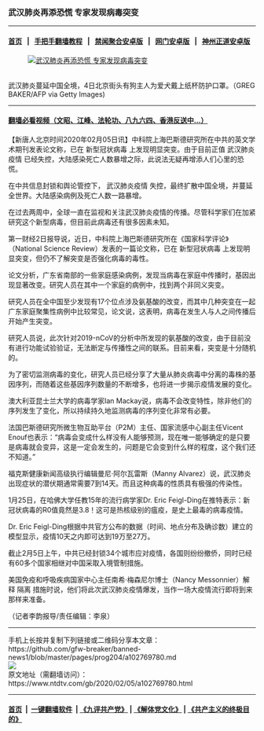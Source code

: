 ### 武汉肺炎再添恐慌 专家发现病毒突变
------------------------

#### [首页](https://github.com/gfw-breaker/banned-news1/blob/master/README.md) &nbsp;&nbsp;|&nbsp;&nbsp; [手把手翻墙教程](https://github.com/gfw-breaker/guides/wiki) &nbsp;&nbsp;|&nbsp;&nbsp; [禁闻聚合安卓版](https://github.com/gfw-breaker/bn-android) &nbsp;&nbsp;|&nbsp;&nbsp; [网门安卓版](https://github.com/oGate2/oGate) &nbsp;&nbsp;|&nbsp;&nbsp; [神州正道安卓版](https://github.com/SzzdOgate/update) 



<div><div class="featured_image">
 <a href="https://i.ntdtv.com/assets/uploads/2020/02/GettyImages-1198464090.jpg" target="_blank">
  <figure>
   <img alt="武汉肺炎再添恐慌 专家发现病毒突变" src="https://i.ntdtv.com/assets/uploads/2020/02/GettyImages-1198464090-800x450.jpg"/>
  </figure><br/>
 </a>
 <span class="caption">
  武汉肺炎蔓延中国全境，4日北京街头有狗主人为爱犬戴上纸杯防护口罩。（GREG BAKER/AFP via Getty Images)
 </span>
</div>
</div><hr/>

#### [翻墙必看视频（文昭、江峰、法轮功、八九六四、香港反送中...）](https://github.com/gfw-breaker/banned-news1/blob/master/pages/link3.md)

<div><div class="post_content" itemprop="articleBody">
 <p>
  【新唐人北京时间2020年02月05日讯】中科院上海巴斯德研究所在中共的英文学术期刊发表论文称，已在
  <ok href="https://www.ntdtv.com/gb/新型冠状病毒.htm">
   新型冠状病毒
  </ok>
  上发现明显突变。由于目前正值
  <ok href="https://www.ntdtv.com/gb/442749.htm">
   武汉肺炎疫情
  </ok>
  已经失控，大陆感染死亡人数暴增之际，此说法无疑再增添人们心里的恐慌。
 </p>
 <p>
  在中共信息封锁和舆论管控下，
  <ok href="https://www.ntdtv.com/gb/442749.htm">
   武汉肺炎疫情
  </ok>
  失控，最终扩散中国全境，并蔓延全世界。大陆感染病例及死亡人数一路暴增。
 </p>
 <p>
  在过去两周中，全球一直在监视和关注武汉肺炎疫情的传播。尽管科学家们在加紧研究这个新型病毒，但目前此病毒还有很多因素未知。
 </p>
 <p>
  第一财经2日报导说，近日，中科院上海巴斯德研究所在《国家科学评论》（National Science Review）发表的一篇论文称，已在
  <ok href="https://www.ntdtv.com/gb/新型冠状病毒.htm">
   新型冠状病毒
  </ok>
  上发现明显突变，但仍不了解突变是否强化病毒的毒性。
 </p>
 <p>
  论文分析，广东省南部的一些家庭感染病例，发现当病毒在家庭中传播时，基因出现显著改变。研究人员在其中一个家庭的病例中，找到两个非同义突变。
 </p>
 <p>
  研究人员在全中国至少发现有17个位点涉及氨基酸的改变，而其中几种突变在一起广东家庭聚集性病例中比较常见，论文说，这表明，病毒在发生人与人之间传播后开始产生突变。
 </p>
 <p>
  研究人员说，此次针对2019-nCoV的分析中所发现的氨基酸的改变，由于目前没有进行功能试验验证，无法断定与传播性之间的联系。目前来看，突变是十分随机的。
 </p>
 <p>
  为了密切监测病毒的变化，研究人员已经分享了大量从肺炎病毒中分离的毒株的基因序列，而随着这些基因序列数量的不断增多，也将进一步揭示疫情发展的变化。
 </p>
 <p>
  澳大利亚昆士兰大学的病毒学家Ian Mackay说，病毒不会改变特性，除非他们的序列发生了变化，所以持续持久地监测病毒的序列变化非常有必要。
 </p>
 <p>
  法国巴斯德研究所微生物互助平台（P2M）主任、国家流感中心副主任Vicent Enouf也表示：“病毒会变成什么样没有人能够预测，现在唯一能够确定的是只要是病毒就会变异，这是一定会发生的，问题是它会变到什么样的程度，这个我们还不知道。”
 </p>
 <p>
  福克斯健康新闻高级执行编辑曼尼·阿尔瓦雷斯（Manny Alvarez）说，武汉肺炎出现症状的潜伏期通常需要7到14天。而且这种病毒的性质具有极强的传染性。
 </p>
 <p>
  1月25日，在哈佛大学任教15年的流行病学家Dr. Eric Feigl-Ding在推特表示：新冠状病毒的R0值竟然是3.8！这可是热核级别的瘟疫，是史上最毒的病毒疫情。
 </p>
 <p>
  Dr. Eric Feigl-Ding根据中共官方公布的数据（时间、地点分布及确诊数）建立的模型显示，疫情10天之内即可达到19万至27万。
 </p>
 <p>
  截止2月5日上午，中共已经封锁34个城市应对疫情，各国则纷纷撤侨，同时已经有60多个国家相继对中国采取入境管制措施。
 </p>
 <p>
  美国免疫和呼吸疾病国家中心主任南希·梅森尼尔博士（Nancy Messonnier）解释
  <ok href="https://www.ntdtv.com/gb/隔离.htm">
   隔离
  </ok>
  措施时说，他们将此次武汉肺炎疫情爆发，当作一场大疫情流行即将到来那样来准备。
 </p>
 <p>
  （记者李韵报导/责任编辑：李泉）
 </p>
 <div class="single_ad">
 </div>
</div>
</div>
<hr/>
手机上长按并复制下列链接或二维码分享本文章：<br/>
https://github.com/gfw-breaker/banned-news1/blob/master/pages/prog204/a102769780.md <br/>
<a href='https://github.com/gfw-breaker/banned-news1/blob/master/pages/prog204/a102769780.md'><img src='https://github.com/gfw-breaker/banned-news1/blob/master/pages/prog204/a102769780.md.png'/></a> <br/>
原文地址（需翻墙访问）：https://www.ntdtv.com/gb/2020/02/05/a102769780.html


------------------------
#### [首页](https://github.com/gfw-breaker/banned-news1/blob/master/README.md) &nbsp;|&nbsp; [一键翻墙软件](https://github.com/gfw-breaker/nogfw/blob/master/README.md) &nbsp;| [《九评共产党》](https://github.com/gfw-breaker/9ping.md/blob/master/README.md#九评之一评共产党是什么) | [《解体党文化》](https://github.com/gfw-breaker/jtdwh.md/blob/master/README.md) | [《共产主义的终极目的》](https://github.com/gfw-breaker/gczydzjmd.md/blob/master/README.md)


<img src='http://gfw-breaker.win/banned-news/pages/prog204/a102769780.md' width='0px' height='0px'/>